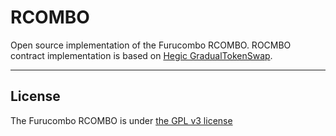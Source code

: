 # RCOMBO

Open source implementation of the Furucombo RCOMBO. ROCMBO contract implementation is based on [Hegic GradualTokenSwap](https://github.com/hegic/GradualTokenSwap).

---

## License
The Furucombo RCOMBO is under [the GPL v3 license](LICENSE)
